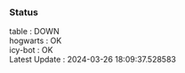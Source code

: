 ### Status


table : DOWN  
hogwarts : OK  
icy-bot : OK  
Latest Update : 2024-03-26 18:09:37.528583

